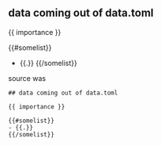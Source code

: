
## data coming out of data.toml

{{ importance }}

{{#somelist}}
- {{.}}
{{/somelist}}


source was
```
## data coming out of data.toml

{{ importance }}

{{#somelist}}
- {{.}}
{{/somelist}}
```

